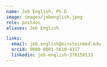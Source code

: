 ```yaml
---
name: Jeb English, Ph.D.
image: images/jebenglish.jpeg
role: postdoc
aliases: Jeb English

links:
  email: jeb.english@einsteinmed.edu 
  orcid: 0000-0001-5610-4317
  linkedin: jeb-english-378150133
---
```



